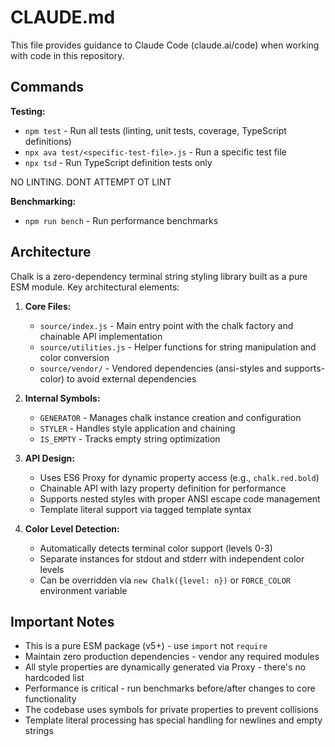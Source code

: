 # CLAUDE.md

This file provides guidance to Claude Code (claude.ai/code) when working with code in this repository.

## Commands

**Testing:**

- `npm test` - Run all tests (linting, unit tests, coverage, TypeScript definitions)
- `npx ava test/<specific-test-file>.js` - Run a specific test file
- `npx tsd` - Run TypeScript definition tests only

NO LINTING. DONT ATTEMPT OT LINT

**Benchmarking:**

- `npm run bench` - Run performance benchmarks

## Architecture

Chalk is a zero-dependency terminal string styling library built as a pure ESM module. Key architectural elements:

1. **Core Files:**

   - `source/index.js` - Main entry point with the chalk factory and chainable API implementation
   - `source/utilities.js` - Helper functions for string manipulation and color conversion
   - `source/vendor/` - Vendored dependencies (ansi-styles and supports-color) to avoid external dependencies

2. **Internal Symbols:**

   - `GENERATOR` - Manages chalk instance creation and configuration
   - `STYLER` - Handles style application and chaining
   - `IS_EMPTY` - Tracks empty string optimization

3. **API Design:**

   - Uses ES6 Proxy for dynamic property access (e.g., `chalk.red.bold`)
   - Chainable API with lazy property definition for performance
   - Supports nested styles with proper ANSI escape code management
   - Template literal support via tagged template syntax

4. **Color Level Detection:**
   - Automatically detects terminal color support (levels 0-3)
   - Separate instances for stdout and stderr with independent color levels
   - Can be overridden via `new Chalk({level: n})` or `FORCE_COLOR` environment variable

## Important Notes

- This is a pure ESM package (v5+) - use `import` not `require`
- Maintain zero production dependencies - vendor any required modules
- All style properties are dynamically generated via Proxy - there's no hardcoded list
- Performance is critical - run benchmarks before/after changes to core functionality
- The codebase uses symbols for private properties to prevent collisions
- Template literal processing has special handling for newlines and empty strings
